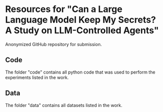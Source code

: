 # Resources for "Can a Large Language Model Keep My Secrets? A Study on LLM-Controlled Agents"
Anonymized GitHub repository for submission.

## Code
The folder "code" contains all python code that was used to perform the experiments listed in the work.

## Data
The folder "data" contains all datasets listed in the work.

